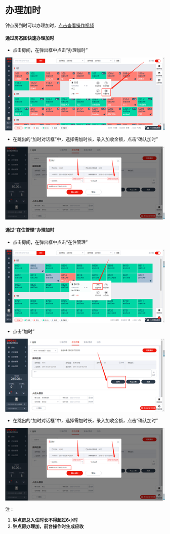 # 办理加时

钟点房到时可以办理加时，[点击查看操作视频](http://crs-pms-vidio.oss-cn-beijing.aliyuncs.com/%E9%92%9F%E7%82%B9%E6%88%BF%E5%8A%A0%E6%97%B6.mp4)

#### 通过房态图快速办理加时

* 点击房间，在弹出框中点击“办理加时”

![](../../../.gitbook/assets/image%20%28213%29.png)

* 在跳出的“加时对话框”中，选择需加时长，录入加收金额，点击“确认加时”

![](../../../.gitbook/assets/image%20%28570%29.png)

#### 通过“在住管理”办理加时

* 点击房间，在弹出框中点击“在住管理”

![](../../../.gitbook/assets/image%20%28412%29.png)

* 点击“加时”

![](../../../.gitbook/assets/image%20%28336%29.png)

* 在跳出的“加时对话框”中，选择需加时长，录入加收金额，点击“确认加时”

![](../../../.gitbook/assets/image%20%28255%29.png)

注：

1. **钟点房总入住时长不得超过6小时**
2.  **钟点房办理加，前台操作时生成应收**

